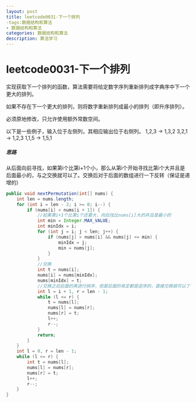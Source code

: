 ```yaml
---
layout: post
title: leetcode0031-下一个排列
-tags:数据结构和算法
- 数据结构和算法
categories: 数据结构和算法
description: 算法学习
---
```

# leetcode0031-下一个排列

实现获取下一个排列的函数，算法需要将给定数字序列重新排列成字典序中下一个更大的排列。

如果不存在下一个更大的排列，则将数字重新排列成最小的排列（即升序排列）。

必须原地修改，只允许使用额外常数空间。

以下是一些例子，输入位于左侧列，其相应输出位于右侧列。
1,2,3 → 1,3,2
3,2,1 → 1,2,3
1,1,5 → 1,5,1



##### 思路

从后面向前寻找，如果第i个比第i+1个小，那么从第i个开始寻找比第i个大并且是后面最小的，与之交换就可以了。交换后对于后面的数组进行一下反转（保证是递增的）

```java
public void nextPermutation(int[] nums) {
    int len = nums.length;
    for (int i = len - 2; i >= 0; i--) {
        if (nums[i] < nums[i + 1]) {
            //如果第i+1个比第i个还要大，向后找比nums[i]大的并且是最小的
            int min = Integer.MAX_VALUE;
            int minIdx = i;
            for (int j = i; j < len; j++) {
                if (nums[j] > nums[i] && nums[j] <= min) {
                    minIdx = j;
                    min = nums[j];
                }
            }
            //交换
            int t = nums[i];
            nums[i] = nums[minIdx];
            nums[minIdx] = t;
            //交换之后后面的再进行排序，但是后面的肯定都是逆序的，直接交换就可以了
            int l = i + 1, r = len - 1;
            while (l <= r) {
                t = nums[l];
                nums[l] = nums[r];
                nums[r] = t;
                l++;
                r--;
            }
            return;
        }
    }
    int l = 0, r = len - 1;
    while (l <= r) {
        int t = nums[l];
        nums[l] = nums[r];
        nums[r] = t;
        l++;
        r--;
    }
}
```

